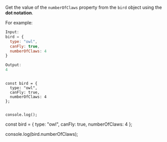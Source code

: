 Get the value of the `numberOfClaws` property
from the `bird` object
using the **dot notation**.

For example:
```js
Input:
bird = {
  type: "owl",
  canFly: true,
  numberOfClaws: 4
}

Output:
4
```

<codeblock language="javascript" type="exercise" testMode="fixedInput">
<code>
const bird = {
  type: "owl",
  canFly: true,
  numberOfClaws: 4
};

console.log();
</code>

<solution>
const bird = {
  type: "owl",
  canFly: true,
  numberOfClaws: 4
};

console.log(bird.numberOfClaws);
</solution>
</codeblock>
